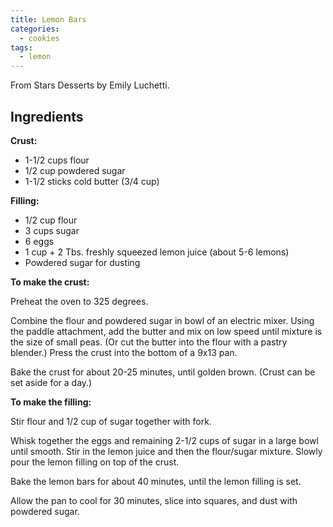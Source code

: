 ```yaml
---
title: Lemon Bars
categories:
  - cookies
tags:
  - lemon
---
```


From Stars Desserts by Emily Luchetti.

## Ingredients

**Crust:**

- 1-1/2 cups flour
- 1/2 cup powdered sugar
- 1-1/2 sticks cold butter (3/4 cup)

**Filling:**

- 1/2 cup flour
- 3 cups sugar
- 6 eggs
- 1 cup + 2 Tbs. freshly squeezed lemon juice (about 5-6 lemons)
- Powdered sugar for dusting

**To make the crust:**

Preheat the oven to 325 degrees.

Combine the flour and powdered sugar in bowl of an electric mixer. Using the paddle
attachment, add the butter and mix on low speed until mixture is the size of small peas. (Or cut
the butter into the flour with a pastry blender.) Press the crust into the bottom of a 9x13 pan.

Bake the crust for about 20-25 minutes, until golden brown. (Crust can be set aside for a day.)

**To make the filling:**

Stir flour and 1/2 cup of sugar together with fork.

Whisk together the eggs and remaining 2-1/2 cups of sugar in a large bowl until smooth. Stir in
the lemon juice and then the flour/sugar mixture. Slowly pour the lemon filling on top of the
crust.

Bake the lemon bars for about 40 minutes, until the lemon filling is set.

Allow the pan to cool for 30 minutes, slice into squares, and dust with powdered sugar.
